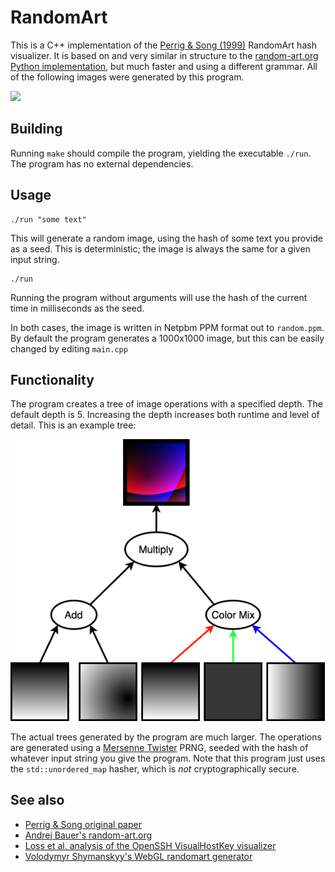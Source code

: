 # RandomArt

This is a C++ implementation of the [Perrig & Song (1999)](https://people.eecs.berkeley.edu/~dawnsong/papers/randomart.pdf) RandomArt hash visualizer. It is based on and very similar in structure to the [random-art.org Python implementation](http://www.random-art.org/about/), but much faster and using a different grammar.
All of the following images were generated by this program.

![](collage.png)

## Building

Running `make` should compile the program, yielding the executable `./run`. The program has no external dependencies.

## Usage

```
./run "some text"
```

This will generate a random image, using the hash of some text you provide as a seed. This is deterministic; the image is always the same for a given input string.

```
./run
```

Running the program without arguments will use the hash of the current time in milliseconds as the seed.

In both cases, the image is written in Netpbm PPM format out to `random.ppm`. By default the program generates a 1000x1000 image, but this can be easily changed by editing `main.cpp`

## Functionality

The program creates a tree of image operations with a specified depth. The default depth is 5. Increasing the depth increases both runtime and level of detail. This is an example tree:

![](example.png)

The actual trees generated by the program are much larger. The operations are generated using a [Mersenne Twister](https://en.wikipedia.org/wiki/Mersenne_Twister) PRNG, seeded with the hash of whatever input string you give the program. Note that this program just uses the `std::unordered_map` hasher, which is *not* cryptographically secure. 

## See also
- [Perrig & Song original paper](https://people.eecs.berkeley.edu/~dawnsong/papers/randomart.pdf)
- [Andrej Bauer's random-art.org](http://random-art.org)
- [Loss et al. analysis of the OpenSSH VisualHostKey visualizer](http://www.dirk-loss.de/sshvis/drunken_bishop.pdf)
- [Volodymyr Shymanskyy's WebGL randomart generator](https://github.com/vshymanskyy/randomart)
